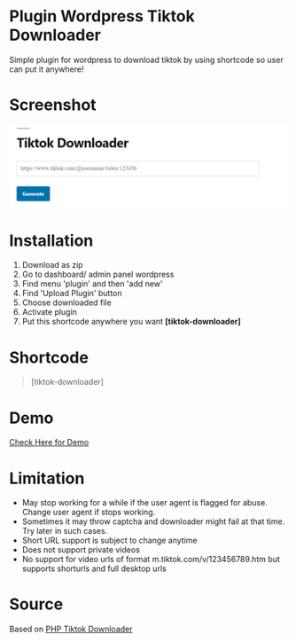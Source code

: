 # Plugin Wordpress Tiktok Downloader
Simple plugin for wordpress to download tiktok by using shortcode so user can put it anywhere!

# Screenshot
![screenshot output](https://github.com/tubaguskencana/plugin-wp-tiktok-downloader/blob/main/plugin-wp-tiktok-downloader.png?raw=true)

# Installation
1. Download as zip 
2. Go to dashboard/ admin panel wordpress
3. Find menu 'plugin' and then 'add new' 
4. Find 'Upload Plugin' button
5. Choose downloaded file
6. Activate plugin
7. Put this shortcode anywhere you want **[tiktok-downloader]**

# Shortcode
> [tiktok-downloader]

# Demo
[Check Here for Demo](https://belajarapaaja.net/demo-plugin-tiktok-downloader/)

# Limitation 
* May stop working for a while if the user agent is flagged for abuse. Change user agent if stops working.
* Sometimes it may throw captcha and downloader might fail at that time. Try later in such cases.
* Short URL support is subject to change anytime
* Does not support private videos
* No support for video urls of format m.tiktok.com/v/123456789.htm but supports shorturls and full desktop urls

# Source
Based on [PHP Tiktok Downloader](https://github.com/TufayelLUS/TikTok-Video-Downloader-PHP)
